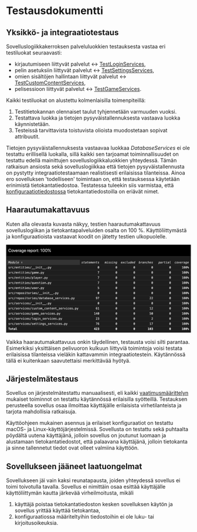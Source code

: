 # Testausdokumentti

## Yksikkö- ja integraatiotestaus

Sovelluslogiikkakerroksen palveluluokkien testauksesta vastaa eri testiluokat seuraavasti:

- kirjautumiseen liittyvät palvelut <-> [TestLoginServices](https://github.com/samushka13/ot-harjoitustyo/blob/master/src/tests/login_services_test.py),
- pelin asetuksiin liittyvät palvelut <-> [TestSettingsServices](https://github.com/samushka13/ot-harjoitustyo/blob/master/src/tests/settings_services_test.py),
- omien sisältöjen hallintaan liittyvät palvelut <-> [TestCustomContentServices](https://github.com/samushka13/ot-harjoitustyo/blob/master/src/tests/custom_content_services_test.py),
- pelisessioon liittyvät palvelut <-> [TestGameServices](https://github.com/samushka13/ot-harjoitustyo/blob/master/src/tests/game_services_test.py).

Kaikki testiluokat on alustettu kolmenlaisilla toimenpiteillä:

1. Testitietokannan olennaiset taulut tyhjennetään varmuuden vuoksi.
2. Testattava luokka ja tietojen pysyväistallennuksesta vastaava luokka käynnistetään.
3. Testeissä tarvittavista toistuvista olioista muodostetaan sopivat attribuutit.

Tietojen pysyväistallennuksesta vastaavaa luokkaa *DatabaseServices* ei ole testattu erillisellä luokalla, sillä kaikki sen tarjoamat toiminnallisuudet on testattu edellä mainittujen sovelluslogiikkaluokkien yhteydessä. Tämän ratkaisun ansiosta sekä sovelluslogiikkaa että tietojen pysyväistallennusta on pystytty integraatiotestaamaan realistisesti erilaisissa tilanteissa. Ainoa ero sovelluksen 'todelliseen' toimintaan on, että testauksessa käytetään erinimistä tietokantatiedostoa. Testatessa tuleekin siis varmistaa, että [konfiguraatiotiedostossa](https://github.com/samushka13/ot-harjoitustyo/blob/master/config.txt) tietokantatiedostoilla on eriävät nimet.

## Haarautumakattavuus

Kuten alla olevasta kuvasta näkyy, testien haarautumakattavuus sovelluslogiikan ja tietokantapalveluiden osalta on 100 %. Käyttöliittymästä ja konfiguraatioista vastaavat koodit on jätetty testien ulkopuolelle. 

![Testikattavuusraportti](screenshots/coverage_report.png)

Vaikka haarautumakattavuus onkin täydellinen, testausta voisi silti parantaa. Esimerkiksi yksittäisen pelivuoron kulkuun liittyviä toimintoja voisi testata erilaisissa tilanteissa vieläkin kattavammin integraatiotestein. Käytännössä tällä ei kuitenkaan saavutettaisi merkittävää hyötyä.

## Järjestelmätestaus

Sovellus on järjestelmätestattu manuaalisesti, eli kaikki [vaatimusmäärittelyn](https://github.com/samushka13/ot-harjoitustyo/blob/master/dokumentaatio/vaatimusmaarittely.md) mukaiset toiminnot on testattu käytännössä erilaisilla syötteillä. Testauksen perusteella sovellus osaa ilmoittaa käyttäjälle erilaisista virhetilanteista ja tarjota mahdollisia ratkaisuja.

Käyttöohjeen mukainen asennus ja erilaiset konfiguraatiot on testattu macOS- ja Linux-käyttöjärjestelmissä. Sovellusta on testattu sekä puhtaalta pöydältä uutena käyttäjänä, jolloin sovellus on joutunut luomaan ja alustamaan tietokantatiedostot, että palaavana käyttäjänä, jolloin tietokanta ja sinne tallennetut tiedot ovat olleet valmiina käyttöön.

## Sovellukseen jääneet laatuongelmat

Sovellukseen jäi vain kaksi reunatapausta, joiden yhteydessä sovellus ei toimi toivotulla tavalla. Sovellus ei nimittäin osaa esittää käyttäjälle käyttöliittymän kautta järkevää virheilmoitusta, mikäli

1. käyttäjä poistaa tietokantatiedoston kesken sovelluksen käytön ja sovellus yrittää käyttää tietokantaa,
2. konfiguraatiossa määriteltyihin tiedostoihin ei ole luku- tai kirjoitusoikeuksia.
